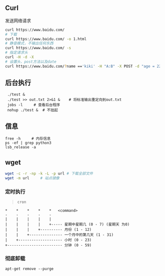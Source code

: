 <!-- 
title: 11-Linux杂
sort: 
--> 

## Curl

发送网络请求

```bash
curl https://www.baidu.com/
# 下载
curl https://www.baidu.com/ -o 1.html
# 静音模式，不输出任何东西
curl https://www.baidu.com/ -s 
# 指定请求头
curl -H -d -X
# 设置头、post方法以及date
curl https://www.baidu.com/?name =='kiki' -H "A:B" -X POST -d "age = 22"
```

## 后台执行

```
 ./test &
 ./test >> out.txt 2>&1 &    # 将标准输出重定向到out.txt
 jobs -l     # 查看后台程序
 nohup ./test &  # 不挂起
```

## 信息

```
free -h     # 内存信息
ps -ef | grep python3
lsb_release -a
```

## wget

```bash
wget -c -r -np -k -L -p url	# 下载全部文件
wget -m url		# 站点镜像
```

### 定时执行

> `cron`

```
*    *    *    *    *	<command>
-    -    -    -    -
|    |    |    |    |
|    |    |    |    +----- 星期中星期几 (0 - 7) (星期天 为0)
|    |    |    +---------- 月份 (1 - 12) 
|    |    +--------------- 一个月中的第几天 (1 - 31)
|    +-------------------- 小时 (0 - 23)
+------------------------- 分钟 (0 - 59)
```

### 彻底卸载

```
apt-get remove --purge
```

